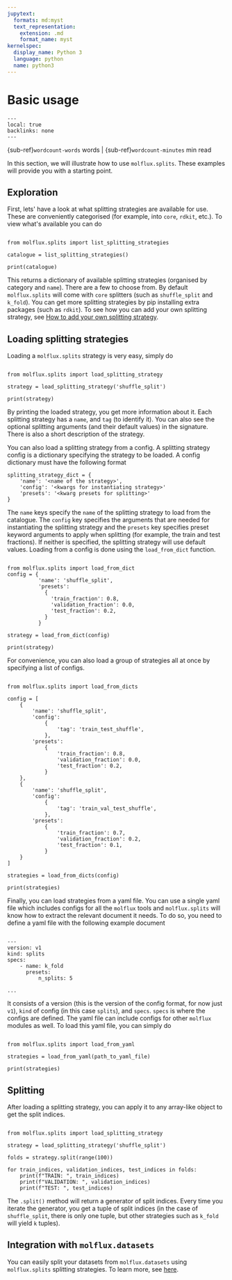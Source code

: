 ```yaml
---
jupytext:
  formats: md:myst
  text_representation:
    extension: .md
    format_name: myst
kernelspec:
  display_name: Python 3
  language: python
  name: python3
---
```


# Basic usage


```{contents} On this page
---
local: true
backlinks: none
---
```

{sub-ref}`wordcount-words` words | {sub-ref}`wordcount-minutes` min read

In this section, we will illustrate how to use ``molflux.splits``. These examples will provide you with a starting
point.


## Exploration

First, lets' have a look at what splitting strategies are available for use. These are conveniently categorised (for example,
into ``core``, ``rdkit``, etc.). To view what's available you can do

```{code-cell} ipython3

from molflux.splits import list_splitting_strategies

catalogue = list_splitting_strategies()

print(catalogue)
```

This returns a dictionary of available splitting strategies (organised by category and ``name``). There are a few to choose from.
By default ``molflux.splits`` will come with ``core`` splitters (such as ``shuffle_split`` and ``k_fold``). You can get more
splitting strategies by pip installing extra packages (such as ``rdkit``). To see how you can add your own splitting strategy, see
[How to add your own splitting strategy](how_to_add_splits.md).

## Loading splitting strategies

Loading a ``molflux.splits`` strategy is very easy, simply do

```{code-cell} ipython3

from molflux.splits import load_splitting_strategy

strategy = load_splitting_strategy('shuffle_split')

print(strategy)
```

By printing the loaded strategy, you get more information about it. Each splitting strategy has a ``name``, and ``tag``
(to identify it). You can also see the optional splitting arguments (and their default values) in the signature.
There is also a short description of the strategy.

You can also load a splitting strategy from a config. A splitting strategy config is a dictionary specifying the strategy to be
loaded. A config dictionary must have the following format
```{code-block} python
splitting_strategy_dict = {
    'name': '<name of the strategy>',
    'config': '<kwargs for instantiating strategy>'
    'presets': '<kwarg presets for splitting>'
}
```

The ``name`` keys specify the ``name`` of the splitting strategy to load from the catalogue.
The ``config`` key specifies the arguments that are needed for instantiating the splitting strategy and
the ``presets`` key specifies preset keyword arguments to apply when splitting (for example, the train and test fractions). If neither is
specified, the splitting strategy will use default values. Loading from a config is done using the ``load_from_dict``
function.

```{code-cell} ipython3

from molflux.splits import load_from_dict
config = {
          'name': 'shuffle_split',
          'presets':
            {
              'train_fraction': 0.8,
              'validation_fraction': 0.0,
              'test_fraction': 0.2,
            }
          }

strategy = load_from_dict(config)

print(strategy)
```

For convenience, you can also load a group of strategies all at once by specifying a list of configs.

```{code-cell} ipython3

from molflux.splits import load_from_dicts

config = [
    {
        'name': 'shuffle_split',
        'config':
            {
                'tag': 'train_test_shuffle',
            },
        'presets':
            {
                'train_fraction': 0.8,
                'validation_fraction': 0.0,
                'test_fraction': 0.2,
            }
    },
    {
        'name': 'shuffle_split',
        'config':
            {
                'tag': 'train_val_test_shuffle',
            },
        'presets':
            {
                'train_fraction': 0.7,
                'validation_fraction': 0.2,
                'test_fraction': 0.1,
            }
    }
]

strategies = load_from_dicts(config)

print(strategies)
```

Finally, you can load strategies from a yaml file. You can use a single yaml file which includes configs for all the ``molflux`` tools
and ``molflux.splits`` will know how to extract the relevant document it needs. To do so, you need to define a yaml file with the
following example document

```{code-block} yaml

---
version: v1
kind: splits
specs:
    - name: k_fold
      presets:
          n_splits: 5

...
```

It consists of a version (this is the version of the config format, for now just ``v1``), ``kind`` of config (in this case
``splits``), and ``specs``. ``specs`` is where the configs are defined. The yaml file can include
configs for other ``molflux`` modules as well. To load this yaml file, you can simply do


```{code-block} ipython3

from molflux.splits import load_from_yaml

strategies = load_from_yaml(path_to_yaml_file)

print(strategies)
```


## Splitting

After loading a splitting strategy, you can apply it to any array-like object to get the split indices.

```{code-cell} ipython3

from molflux.splits import load_splitting_strategy

strategy = load_splitting_strategy('shuffle_split')

folds = strategy.split(range(100))

for train_indices, validation_indices, test_indices in folds:
    print(f"TRAIN: ", train_indices)
    print(f"VALIDATION: ", validation_indices)
    print(f"TEST: ", test_indices)
```

The `.split()` method will return a generator of split indices. Every time you iterate the generator, you get a tuple of
split indices (in the case of ``shuffle_split``, there is only one tuple, but other strategies such as ``k_fold`` will yield
``k`` tuples).

## Integration with ``molflux.datasets``

 You can easily split your datasets from ``molflux.datasets`` using ``molflux.splits`` splitting strategies.
 To learn more, see [here](../datasets/splitting.md).
